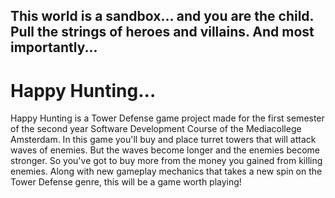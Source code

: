 ## This world is a sandbox... and you are the child. Pull the strings of heroes and villains. And most importantly...
# Happy Hunting...

Happy Hunting is a Tower Defense game project made for the first semester of the second year Software Development Course of the Mediacollege Amsterdam. In this game you'll buy and place turret towers that will attack waves of enemies. But the waves become longer and the enemies become stronger. So you've got to buy more from the money you gained from killing enemies. Along with new gameplay mechanics that takes a new spin on the Tower Defense genre, this will be a game worth playing!
